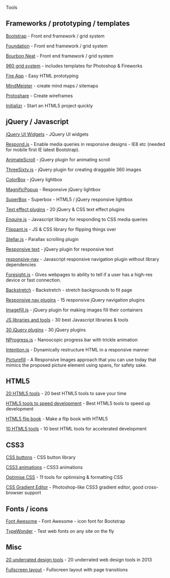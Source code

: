 Tools

## Frameworks / prototyping / templates

[Bootstrap](http://getbootstrap.com) - Front end framework / grid system

[Foundation](http://foundation.zurb.com) - Front end framework / grid system

[Bourbon Neat](http://neat.bourbon.io) - Front end framework / grid system

[960 grid system](http://960.gs) - includes templates for Photoshop & Fireworks

[Fire App](http://fireapp.handlino.com) - Easy HTML prototyping

[MindMeister](http://www.mindmeister.com) - create mind maps / sitemaps

[Protoshare](http://www.protoshare.com) - Create wireframes

[Initializr](http://www.initializr.com) - Start an HTML5 project quickly

## jQuery / Javascript

[jQuery UI Widgets](http://wijmo.com ) - JQuery UI widgets

[Respond.js](https://github.com/scottjehl/Respond) - Enable media queries in responsive designs - IE8 etc (needed for mobile first IE latest Bootstrap).

[AnimateScroll](http://plugins.compzets.com/animatescroll/) - jQuery plugin for animating scroll

[ThreeSixty.js](http://nick-jonas.github.io/threesixtyjs/) - jQuery plugin for creating draggable 360 images 

[ColorBox](http://www.jacklmoore.com/colorbox/) - jQuery lightbox

[MagnificPopup](http://dimsemenov.com/plugins/magnific-popup/) - Responsive jQuery lightbox

[SuperBox](http://www.nacodes.com/2013/03/21/SuperBox-the-re-imagined-lightbox-gallery) - Superbox - HTML5 / jQuery responsive lightbox

[Text effect plugins](http://inspiretrends.com/20-jquery-and-css-text-effect-plugins/) - 20 jQuery & CSS text effect plugins

[Enquire.js](http://wicky.nillia.ms/enquire.js/) - Javascript library for responding to CSS media queries

[Flippant.js](http://labs.mintchaos.com/flippant.js/) - JS & CSS library for flipping things over

[Stellar.js](http://markdalgleish.com/projects/stellar.js/) - Parallax scrolling plugin

[Responsive text](http://www.nacodes.com/2013/08/16/Responsive-Text-jQuery-Plugin-for-Responsive-Texts) - jQuery plugin for responsive text

[responsive-nav](http://responsive-nav.com) - Javascript responsive navigation plugin without library dependencies

[Foresight.js](https://github.com/adamdbradley/foresight.js) - Gives webpages to ability to tell if a user has a high-res device or fast connection.

[Backstretch](http://srobbin.com/jquery-plugins/backstretch/) - Backstretch - stretch backgrounds to fit page

[Responsive nav plugins](http://inspiretrends.com/responsive-jquery-navigation-plugins/) - 15 responsive jQuery navigation plugins

[Imagefill.js](http://johnpolacek.github.io/imagefill.js/) - jQuery plugin for making images fill their containers

[JS libraries and tools](http://inspiretrends.com/best-javascript-libraries-and-tools) - 30 best Javascript libraries & tools

[30 jQuery plugins](http://www.designerledger.com/jquery-plugins-designers-should-check-today/) - 30 jQuery plugins

[NProgress.js](http://ricostacruz.com/nprogress/) - Nanoscopic progress bar with trickle animation

[Intention.js](http://intentionjs.com) - Dynamically restructure HTML in a responsive manner

[Picturefill](https://github.com/scottjehl/picturefill) - A Responsive Images approach that you can use today that mimics the proposed picture element using spans, for safety sake. 

## HTML5

[20 HTML5 tools](http://inspiretrends.com/best-html5-development-tools/) - 20 best HTML5 tools to save your time

[HTML5 tools to speed development](http://webrevisions.com/tutorials/html5/best-html5-tools-to-speed-up-development/) - Best HTML5 tools to speed up development

[HTML5 flip book](http://www.turnjs.com/#) - Make a flip book with HTML5 

[10 HTML5 tools](http://codegeekz.com/best-html5-tools/) - 10 best HTML tools for accelerated development

 
## CSS3

[CSS buttons](https://github.com/alexhartley/Buttons) - CSS button library

[CSS3 animations](http://daneden.me/animate/) - CSS3 animations

[Optimise CSS](http://inspiretrends.com/11-tools-for-optimizing-and-formatting-css-code/) - 11 tools for optimising & formatting CSS

[CSS Gradient Editor](http://www.colorzilla.com/gradient-editor/) - Photoshop-like CSS3 gradient editor, good cross-browser support

## Fonts / icons

[Font Awesome](http://fortawesome.github.io/Font-Awesome/) - Font Awesome - icon font for Bootstrap

[TypeWonder](http://typewonder.com) - Test web fonts on any site on the fly


## Misc 

[20 underrated design tools](http://spyderweb.co/blog/2013/08/20/underrated-web-design-tools-2013/) - 20 underrated web design tools in 2013

[Fullscreen layout](http://www.nacodes.com/2013/04/23/Fullscreen-Layout-with-Page-Transitions) - Fullscreen layout with page transitions 

